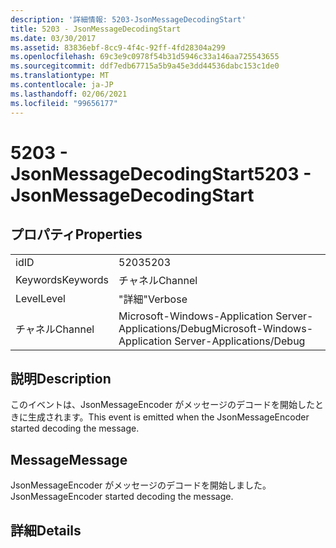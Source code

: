 ```yaml
---
description: '詳細情報: 5203-JsonMessageDecodingStart'
title: 5203 - JsonMessageDecodingStart
ms.date: 03/30/2017
ms.assetid: 83836ebf-8cc9-4f4c-92ff-4fd28304a299
ms.openlocfilehash: 69c3e9c0978f54b31d5946c33a146aa725543655
ms.sourcegitcommit: ddf7edb67715a5b9a45e3dd44536dabc153c1de0
ms.translationtype: MT
ms.contentlocale: ja-JP
ms.lasthandoff: 02/06/2021
ms.locfileid: "99656177"
---
```

# <a name="5203---jsonmessagedecodingstart"></a><span data-ttu-id="08325-103">5203 - JsonMessageDecodingStart</span><span class="sxs-lookup"><span data-stu-id="08325-103">5203 - JsonMessageDecodingStart</span></span>

## <a name="properties"></a><span data-ttu-id="08325-104">プロパティ</span><span class="sxs-lookup"><span data-stu-id="08325-104">Properties</span></span>  
  
|||  
|-|-|  
|<span data-ttu-id="08325-105">id</span><span class="sxs-lookup"><span data-stu-id="08325-105">ID</span></span>|<span data-ttu-id="08325-106">5203</span><span class="sxs-lookup"><span data-stu-id="08325-106">5203</span></span>|  
|<span data-ttu-id="08325-107">Keywords</span><span class="sxs-lookup"><span data-stu-id="08325-107">Keywords</span></span>|<span data-ttu-id="08325-108">チャネル</span><span class="sxs-lookup"><span data-stu-id="08325-108">Channel</span></span>|  
|<span data-ttu-id="08325-109">Level</span><span class="sxs-lookup"><span data-stu-id="08325-109">Level</span></span>|<span data-ttu-id="08325-110">"詳細"</span><span class="sxs-lookup"><span data-stu-id="08325-110">Verbose</span></span>|  
|<span data-ttu-id="08325-111">チャネル</span><span class="sxs-lookup"><span data-stu-id="08325-111">Channel</span></span>|<span data-ttu-id="08325-112">Microsoft-Windows-Application Server-Applications/Debug</span><span class="sxs-lookup"><span data-stu-id="08325-112">Microsoft-Windows-Application Server-Applications/Debug</span></span>|  
  
## <a name="description"></a><span data-ttu-id="08325-113">説明</span><span class="sxs-lookup"><span data-stu-id="08325-113">Description</span></span>  

 <span data-ttu-id="08325-114">このイベントは、JsonMessageEncoder がメッセージのデコードを開始したときに生成されます。</span><span class="sxs-lookup"><span data-stu-id="08325-114">This event is emitted when the JsonMessageEncoder started decoding the message.</span></span>  
  
## <a name="message"></a><span data-ttu-id="08325-115">Message</span><span class="sxs-lookup"><span data-stu-id="08325-115">Message</span></span>  

 <span data-ttu-id="08325-116">JsonMessageEncoder がメッセージのデコードを開始しました。</span><span class="sxs-lookup"><span data-stu-id="08325-116">JsonMessageEncoder started decoding the message.</span></span>  
  
## <a name="details"></a><span data-ttu-id="08325-117">詳細</span><span class="sxs-lookup"><span data-stu-id="08325-117">Details</span></span>
